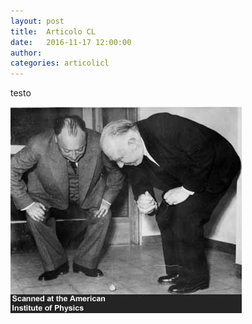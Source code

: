 ```yaml
---
layout: post
title:  Articolo CL
date:   2016-11-17 12:00:00
author: 
categories: articolicl 
---
```

testo

![Bohr e Pauli aspettando l'inversione di un'antitrottola. Foto scattata all'apertura del nuovo Dipartimento di Fisica dell'Università di Lund, il 31 maggio 1951](/img/eventilocali/2016_DrWhAISF/antitrottola.jpg)

